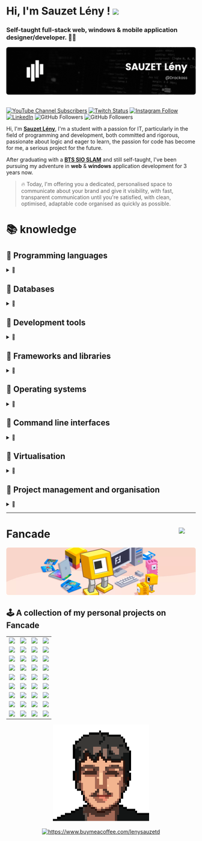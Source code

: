 # Hi, I'm Sauzet Lény ! <img width="30" src="https://raw.githubusercontent.com/MartinHeinz/MartinHeinz/master/wave.gif">
### Self-taught full-stack web, windows & mobile application designer/developer. 🧑‍💻

<picture>
  <source media="(prefers-color-scheme: dark)" srcset="https://github.com/Drackass/Drackass/blob/main/banner-dark.png">
  <source media="(prefers-color-scheme: light)" srcset="https://github.com/Drackass/Drackass/blob/main/banner-light.png">
  <img alt="Main Banner" src="https://github.com/Drackass/Drackass/blob/main/banner-dark.png">
</picture>

</br>
</br>

[![YouTube Channel Subscribers](https://img.shields.io/youtube/channel/subscribers/UCQAR8f6Gq2xdSDdhVAXfWlg?style=social)](https://youtube.com/drackass594?sub_confirmation=1)
[![Twitch Status](https://img.shields.io/twitch/status/drackass?style=social)](https://twitch.com/drackass)
[![Instagram Follow](https://img.shields.io/badge/Instagram-Follow-blueviolet?logo=instagram&style=social)](https://www.instagram.com/lenysauzet/)
[![LinkedIn](https://img.shields.io/badge/LinkedIn-Connect-blue?style=social&logo=linkedin)](https://www.linkedin.com/in/lény-sauzet-931172264/)
![GitHub Followers](https://img.shields.io/github/followers/drackass?style=social)
![GitHub Followers](https://img.shields.io/github/stars/drackass?style=social)

Hi, I'm [**Sauzet Lény**](http://ent.btssio.net/leny.sauzet/), I'm a student with a passion for IT, particularly in the field of programming and development, both committed and rigorous, passionate about logic and eager to learn, the passion for code has become for me, a serious project for the future.

After graduating with a [**BTS SIO SLAM**](https://www.onisep.fr/ressources/univers-formation/Formations/Post-bac/bts-services-informatiques-aux-organisations-option-b-solutions-logicielles-et-applications-metiers) and still self-taught, I've been pursuing my adventure in **web** & **windows** application development for 3 years now.

> 🔥 Today, I'm offering you a dedicated, personalised space to communicate about your brand and give it visibility, with fast, transparent communication until you're satisfied, with clean, optimised, adaptable code organised as quickly as possible.

# 📚 knowledge
## 📕 Programming languages
<details>
<summary>🔎</summary>
<br/>
  
[![C#](https://img.shields.io/badge/C%23-239120?style=for-the-badge&logo=c-sharp&logoColor=white&labelColor=101010)]()

[![C++](https://img.shields.io/badge/C%2B%2B-00599C?style=for-the-badge&logo=c%2B%2B&logoColor=white&labelColor=101010)]()

[![Visual Basic](https://img.shields.io/badge/Visual%20Basic-6C82B5?style=for-the-badge&logo=.net&logoColor=white&labelColor=101010)]()

[![AJAX](https://img.shields.io/badge/AJAX-007396?style=for-the-badge&logo=ajax&logoColor=white)]()

[![jQuery](https://img.shields.io/badge/jQuery-0769AD?style=for-the-badge&logo=jquery&logoColor=white&labelColor=101010)]()

[![HTML](https://img.shields.io/badge/HTML-E34F26?style=for-the-badge&logo=html5&logoColor=white&labelColor=101010)]()

[![CSS](https://img.shields.io/badge/CSS-1572B6?style=for-the-badge&logo=css3&logoColor=white&labelColor=101010)]()

[![PHP](https://img.shields.io/badge/PHP-777BB4?style=for-the-badge&logo=php&logoColor=white&labelColor=101010)]()

[![JavaScript](https://img.shields.io/badge/JavaScript-F7DF1E?style=for-the-badge&logo=javascript&logoColor=white&labelColor=101010)]()

[![Python](https://img.shields.io/badge/Python-3776AB?style=for-the-badge&logo=python&logoColor=white&labelColor=101010)]()

[![Arduino](https://img.shields.io/badge/Arduino-00979D?style=for-the-badge&logo=arduino&logoColor=white&labelColor=101010)]()

</details>

## 📗 Databases
<details>
<summary>🔎</summary>
<br/>

[![MySQL](https://img.shields.io/badge/MySQL-4479A1?style=for-the-badge&logo=mysql&logoColor=white&labelColor=101010)]()

[![MariaDB](https://img.shields.io/badge/MariaDB-003545?style=for-the-badge&logo=mariadb&logoColor=white&labelColor=101010)]()

[![SQLite](https://img.shields.io/badge/SQLite-003B57?style=for-the-badge&logo=sqlite&logoColor=white&labelColor=101010)]()

[![SQL Server](https://img.shields.io/badge/SQL%20Server-CC2927?style=for-the-badge&logo=microsoft%20sql%20server&logoColor=white&labelColor=101010)]()

</details>


## 📘 Development tools
<details>
<summary>🔎</summary>
<br/>

[![.NET Framework](https://img.shields.io/badge/.NET%20Framework-512BD4?style=for-the-badge&logo=.net&logoColor=white&labelColor=101010)]()

[![Visual Studio](https://img.shields.io/badge/Visual%20Studio-5C2D91?style=for-the-badge&logo=visual%20studio&logoColor=white&labelColor=101010)]()

[![VS Code](https://img.shields.io/badge/VS%20Code-007ACC?style=for-the-badge&logo=visual%20studio%20code&logoColor=white&labelColor=101010)]()

[![NetBeans](https://img.shields.io/badge/NetBeans-1B6AC6?style=for-the-badge&logo=apache%20netbeans%20ide&logoColor=white&labelColor=101010)]()

[![PhpMyAdmin](https://img.shields.io/badge/PhpMyAdmin-8892BF?style=for-the-badge&logo=phpmyadmin&logoColor=white&labelColor=101010)]()

[![HeidiSQL](https://img.shields.io/badge/HeidiSQL-4479A1?style=for-the-badge&labelColor=101010)]()

[![Wamp](https://img.shields.io/badge/Wamp-A9181E?style=for-the-badge&labelColor=101010)]()

[![UwAmp](https://img.shields.io/badge/UwAmp-2C9ACD?style=for-the-badge&logo=apache&logoColor=white&labelColor=101010)]()

[![Git](https://img.shields.io/badge/Git-F05032?style=for-the-badge&logo=git&logoColor=white&labelColor=101010)]()

[![GitHub](https://img.shields.io/badge/GitHub-181717?style=for-the-badge&logo=github&logoColor=white&labelColor=101010)]()

</details>

## 📙 Frameworks and libraries
<details>
<summary>🔎</summary>
<br/>
  
[![Bootstrap](https://img.shields.io/badge/Bootstrap-7952B3?style=for-the-badge&logo=bootstrap&logoColor=white&labelColor=101010)]()

[![Tailwind CSS](https://img.shields.io/badge/Tailwind%20CSS-38B2AC?style=for-the-badge&logo=tailwind%20css&logoColor=white&labelColor=101010)]()

</details>

## 📓 Operating systems
<details>
<summary>🔎</summary>
<br/>
  
[![Linux](https://img.shields.io/badge/Linux-000000?style=for-the-badge&logo=linux&logoColor=white&labelColor=101010)]()

[![Windows](https://img.shields.io/badge/Windows-0078D6?style=for-the-badge&logo=windows&logoColor=white&labelColor=101010)]()

</details>

## 📒 Command line interfaces
<details>
<summary>🔎</summary>
<br/>
  
[![Bash](https://img.shields.io/badge/Bash-4EAA25?style=for-the-badge&logo=gnu%20bash&logoColor=white&labelColor=101010)]()

[![PowerShell](https://img.shields.io/badge/PowerShell-5391FE?style=for-the-badge&logo=powershell&logoColor=white&labelColor=101010)]()

</details>

## 📔 Virtualisation
<details>
<summary>🔎</summary>
<br/>
  
[![VM VirtualBox](https://img.shields.io/badge/VM%20VirtualBox-183A61?style=for-the-badge&logo=virtualbox&logoColor=white&labelColor=101010)]()

[![Docker](https://img.shields.io/badge/Docker-2496ED?style=for-the-badge&logo=docker&logoColor=white&labelColor=101010)]()

</details>

## 📃 Project management and organisation
<details>
<summary>🔎</summary>
<br/>
  
[![Notion](https://img.shields.io/badge/Notion-000000?style=for-the-badge&logo=notion&logoColor=white&labelColor=101010)]()

[![Trello](https://img.shields.io/badge/Trello-0079BF?style=for-the-badge&logo=trello&logoColor=white&labelColor=101010)]()

[![Obsidian](https://img.shields.io/badge/Obsidian-16161D?style=for-the-badge&logo=obsidian&logoColor=white&labelColor=101010)]()

[![Git](https://img.shields.io/badge/Git-F05032?style=for-the-badge&logo=git&logoColor=white&labelColor=101010)]()

[![GitHub](https://img.shields.io/badge/GitHub-181717?style=for-the-badge&logo=github&logoColor=white&labelColor=101010)]()

</details>

---

# Fancade <img align="right" src="https://www.fancade.com/press/fancade-mascot.png" width="45px" />

<img alt="fancade banner" src="https://github.com/Drackass/Drackass/blob/main/banner-fancade.png">

## 🕹️ A collection of my personal projects on Fancade

<table style="width:100%">
<tr>
<td>
<a href="https://play.fancade.com/64804F37FCD99A0D">
<img src="https://www.fancade.com/images/64804F37FCD99A0D.jpg">
</a>
</td>
<td>
<a href="https://play.fancade.com/6460AD3DC0E94F7D">
<img src="https://www.fancade.com/images/6460AD3DC0E94F7D.jpg">
</a>
</td>
<td>
<a href="https://play.fancade.com/63F79C3910E0E75B">
<img src="https://www.fancade.com/images/63F79C3910E0E75B.jpg">
</a>
</td>
<td>
<a href="https://play.fancade.com/63A5F1C06902974F">
<img src="https://www.fancade.com/images/63A5F1C06902974F.jpg">
</a>
</td>
</tr>

<tr>
<td>
<a href="https://play.fancade.com/635684E6B16CC9B5">
<img src="https://www.fancade.com/images/635684E6B16CC9B5.jpg">
</a>
</td>
<td>
<a href="https://play.fancade.com/633980F3D474E8D4">
<img src="https://www.fancade.com/images/633980F3D474E8D4.jpg">
</a>
</td>
<td>
<a href="https://play.fancade.com/6302A35860C1225B">
<img src="https://www.fancade.com/images/6302A35860C1225B.jpg">
</a>
</td>
<td>
<a href="https://play.fancade.com/62FA3EAB3F74DED1">
<img src="https://www.fancade.com/images/62FA3EAB3F74DED1.jpg">
</a>
</td>
</tr>

<tr>
<td>
<a href="https://play.fancade.com/62F94B81E4C9B1CC">
<img src="https://www.fancade.com/images/62F94B81E4C9B1CC.jpg">
</a>
</td>
<td>
<a href="https://play.fancade.com/62F28E56FC46F03E">
<img src="https://www.fancade.com/images/62F28E56FC46F03E.jpg">
</a>
</td>
<td>
<a href="https://play.fancade.com/62E505FE215783C5">
<img src="https://www.fancade.com/images/62E505FE215783C5.jpg">
</a>
</td>
<td>
<a href="https://play.fancade.com/62D49AA505A17347">
<img src="https://www.fancade.com/images/62D49AA505A17347.jpg">
</a>
</td>
</tr>

<tr>
<td>
<a href="https://play.fancade.com/62CAEE85CDD98FBA">
<img src="https://www.fancade.com/images/62CAEE85CDD98FBA.jpg">
</a>
</td>
<td>
<a href="https://play.fancade.com/62C591C18D4D6372">
<img src="https://www.fancade.com/images/62C591C18D4D6372.jpg">
</a>
</td>
<td>
<a href="https://play.fancade.com/6287746E389A3201">
<img src="https://www.fancade.com/images/6287746E389A3201.jpg">
</a>
</td>
<td>
<a href="https://play.fancade.com/628A370DD74AA768">
<img src="https://www.fancade.com/images/628A370DD74AA768.jpg">
</a>
</td>
</tr>

<tr>
<td>
<a href="https://play.fancade.com/61EC14298B64A5E8">
<img src="https://www.fancade.com/images/61EC14298B64A5E8.jpg">
</a>
</td>
<td>
<a href="https://play.fancade.com/62841BD8B4AD7465">
<img src="https://www.fancade.com/images/62841BD8B4AD7465.jpg">
</a>
</td>
<td>
<a href="https://play.fancade.com/626433ED4DFFFCC4">
<img src="https://www.fancade.com/images/626433ED4DFFFCC4.jpg">
</a>
</td>
<td>
<a href="https://play.fancade.com/61A374C41892AF00">
<img src="https://www.fancade.com/images/61A374C41892AF00.jpg">
</a>
</td>
</tr>

<tr>
<td>
<a href="https://play.fancade.com/621FD862B546FFDF">
<img src="https://www.fancade.com/images/621FD862B546FFDF.jpg">
</a>
</td>
<td>
<a href="https://play.fancade.com/61FBFD7405CE9282">
<img src="https://www.fancade.com/images/61FBFD7405CE9282.jpg">
</a>
</td>
<td>
<a href="https://play.fancade.com/610963CFCD5473C6">
<img src="https://www.fancade.com/images/610963CFCD5473C6.jpg">
</a>
</td>
<td>
<a href="https://play.fancade.com/61E49A1BAAB31A3F">
<img src="https://www.fancade.com/images/61E49A1BAAB31A3F.jpg">
</a>
</td>
</tr>

<tr>
<td>
<a href="https://play.fancade.com/61C9E5817D166AE5">
<img src="https://www.fancade.com/images/61C9E5817D166AE5.jpg">
</a>
</td>
<td>
<a href="https://play.fancade.com/61ED3B357DA0659C">
<img src="https://www.fancade.com/images/61ED3B357DA0659C.jpg">
</a>
</td>
<td>
<a href="https://play.fancade.com/61EDA1EC375FF05A">
<img src="https://www.fancade.com/images/61EDA1EC375FF05A.jpg">
</a>
</td>
<td>
<a href="https://play.fancade.com/610D26FB7E67D253">
<img src="https://www.fancade.com/images/610D26FB7E67D253.jpg">
</a>
</td>
</tr>

<tr>
<td>
<a href="https://play.fancade.com/61BF7845F5727F3E">
<img src="https://www.fancade.com/images/61BF7845F5727F3E.jpg">
</a>
</td>
<td>
<a href="https://play.fancade.com/611103E16D6848B4">
<img src="https://www.fancade.com/images/611103E16D6848B4.jpg">
</a>
</td>
<td>
<a href="https://play.fancade.com/61E526530DA3D580">
<img src="https://www.fancade.com/images/61E526530DA3D580.jpg">
</a>
</td>
<td>
<a href="https://play.fancade.com/610CE3EF160BD249">
<img src="https://www.fancade.com/images/610CE3EF160BD249.jpg">
</a>
</td>
</tr>

<tr>
<td>
<a href="https://play.fancade.com/60FC3E3C0F1D16A6">
<img src="https://www.fancade.com/images/60FC3E3C0F1D16A6.jpg">
</a>
</td>
<td>
<a href="https://play.fancade.com/61EC7B608CAEEAF0">
<img src="https://www.fancade.com/images/61EC7B608CAEEAF0.jpg">
</a>
</td>
<td>
<a href="https://play.fancade.com/60CC5815FCB74D24">
<img src="https://www.fancade.com/images/60CC5815FCB74D24.jpg">
</a>
</td>
<td>
<a href="https://play.fancade.com/61BA1834354C1827">
<img src="https://www.fancade.com/images/61BA1834354C1827.jpg">
</a>
</td>
</tr>
</table>

<div align="center">
  <img alt="Pixel art of sauzet lény" src="https://github.com/Drackass/Drackass/blob/main/me.png">  
  </br>
  </br>
  <a href="https://www.buymeacoffee.com/lenysauzetd"> 
    <img src="https://cdn.buymeacoffee.com/buttons/v2/default-yellow.png" width="250" alt="https://www.buymeacoffee.com/lenysauzetd" />
  </a>
</div>
